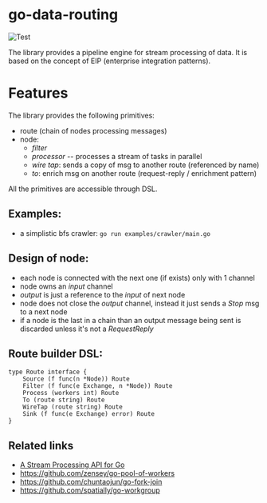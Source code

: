 # go-data-routing

![Test](https://github.com/Zensey/go-data-routing/workflows/Test/badge.svg?branch=dev)


The library provides a pipeline engine for stream processing of data.
It is based on the concept of EIP (enterprise integration patterns).

# Features
The library provides the following primitives:
- route (chain of nodes processing messages)
- node:
    * _filter_
    * _processor_ -- processes a stream of tasks in parallel
    * _wire tap_: sends a copy of msg to another route (referenced by name)
    * _to_: enrich msg on another route (request-reply / enrichment pattern)

All the primitives are accessible through DSL.

## Examples:
- a simplistic bfs crawler: `go run examples/crawler/main.go`


## Design of node:
- each node is connected with the next one (if exists) only with 1 channel
- node owns an _input_ channel
- _output_ is just a reference to the _input_ of next node
- node does not close the _output_ channel, instead it just sends a _Stop_ msg to a next node
- if a node is the last in a chain than an output message being sent is discarded unless it's not a _RequestReply_

## Route builder DSL:
```cgo
type Route interface {
	Source (f func(n *Node)) Route
	Filter (f func(e Exchange, n *Node)) Route
	Process (workers int) Route
	To (route string) Route
	WireTap (route string) Route
	Sink (f func(e Exchange) error) Route
}
```


## Related links
* [A Stream Processing API for Go](https://medium.com/@vladimirvivien/a-stream-processing-api-for-go-842676efe315)
* https://github.com/zensey/go-pool-of-workers
* https://github.com/chuntaojun/go-fork-join
* https://github.com/spatially/go-workgroup
